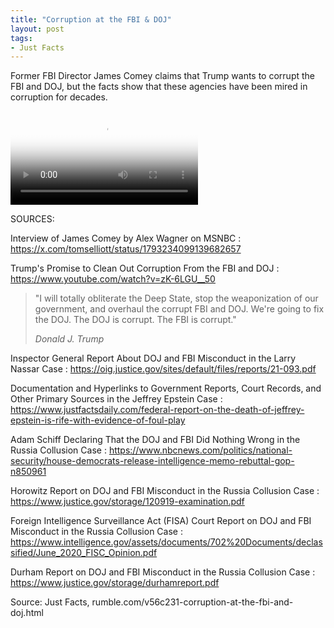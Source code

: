 ```yaml
---
title: "Corruption at the FBI & DOJ"
layout: post
tags:
- Just Facts
---
```


Former FBI Director James Comey claims that Trump wants to corrupt the FBI and DOJ, but the facts show that these agencies have been mired in corruption for decades.

<div class="embed-responsive embed-responsive-16by9"><video class="embed-responsive-item" controls src="https://www.glockspiel.com/impeach45/2024-07-10-epstein-v-trump.mp4" poster="https://www.glockspiel.com/impeach45/2024-07-10-epstein-v-trump.jpg"></video></div>

SOURCES:

Interview of James Comey by Alex Wagner on MSNBC
: https://x.com/tomselliott/status/1793234099139682657

Trump's Promise to Clean Out Corruption From the FBI and DOJ
: https://www.youtube.com/watch?v=zK-6LGU__50

> "I will totally obliterate the Deep State, stop the weaponization of our government, and overhaul the corrupt FBI and DOJ. We're going to fix the DOJ. The DOJ is corrupt. The FBI is corrupt."
>
> <cite>Donald J. Trump</cite>

Inspector General Report About DOJ and FBI Misconduct in the Larry Nassar Case
: https://oig.justice.gov/sites/default/files/reports/21-093.pdf

Documentation and Hyperlinks to Government Reports, Court Records, and Other Primary Sources in the Jeffrey Epstein Case
: https://www.justfactsdaily.com/federal-report-on-the-death-of-jeffrey-epstein-is-rife-with-evidence-of-foul-play

Adam Schiff Declaring That the DOJ and FBI Did Nothing Wrong in the Russia Collusion Case
: https://www.nbcnews.com/politics/national-security/house-democrats-release-intelligence-memo-rebuttal-gop-n850961

Horowitz Report on DOJ and FBI Misconduct in the Russia Collusion Case
: https://www.justice.gov/storage/120919-examination.pdf

Foreign Intelligence Surveillance Act (FISA) Court Report on DOJ and FBI Misconduct in the Russia Collusion Case
: https://www.intelligence.gov/assets/documents/702%20Documents/declassified/June_2020_FISC_Opinion.pdf

Durham Report on DOJ and FBI Misconduct in the Russia Collusion Case
: https://www.justice.gov/storage/durhamreport.pdf

Source: Just Facts, rumble.com/v56c231-corruption-at-the-fbi-and-doj.html
